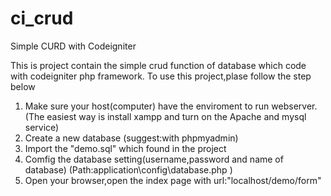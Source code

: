 # ci_crud
Simple CURD with Codeigniter 

This is project contain the simple crud function of database which code with codeigniter php framework.
To use this project,plase follow the step below
<ol>
  <li>
  Make sure your host(computer) have the enviroment to run webserver.(The easiest way is install xampp and turn on the Apache and mysql service) 
  </li>
  <li>
  Create a new database (suggest:with phpmyadmin) 
  </li>
  <li>
  Import the "demo.sql" which found in the project
  </li>
  <li>
  Comfig the database setting(username,password and name of database) (Path:application\config\database.php ) 
  </li>
  <li>
  Open your browser,open the index page with url:"localhost/demo/form"
  </li>
</ol>
